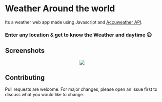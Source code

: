 # Weather Around the world

Its a weather web app made using Javascript and [Accuweather API](https://www.accuweather.com/).
<h3>Enter any location & get to know the Weather and daytime 😉 </h3>



## Screenshots

<div align="center" width="50%">
 
<img src="img/" >
</div>






## Contributing
Pull requests are welcome. For major changes, please open an issue first to discuss what you would like to change.
